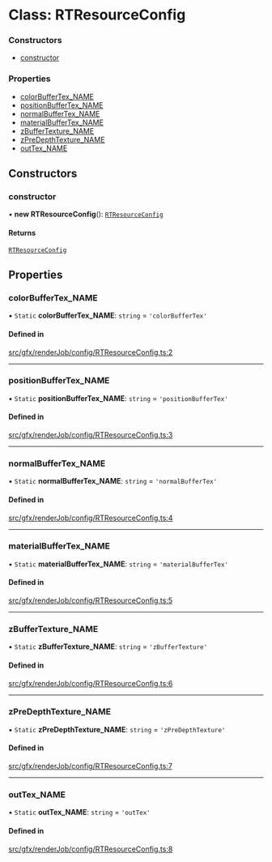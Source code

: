 # Class: RTResourceConfig

### Constructors

- [constructor](RTResourceConfig.md#constructor)

### Properties

- [colorBufferTex\_NAME](RTResourceConfig.md#colorbuffertex_name)
- [positionBufferTex\_NAME](RTResourceConfig.md#positionbuffertex_name)
- [normalBufferTex\_NAME](RTResourceConfig.md#normalbuffertex_name)
- [materialBufferTex\_NAME](RTResourceConfig.md#materialbuffertex_name)
- [zBufferTexture\_NAME](RTResourceConfig.md#zbuffertexture_name)
- [zPreDepthTexture\_NAME](RTResourceConfig.md#zpredepthtexture_name)
- [outTex\_NAME](RTResourceConfig.md#outtex_name)

## Constructors

### constructor

• **new RTResourceConfig**(): [`RTResourceConfig`](RTResourceConfig.md)

#### Returns

[`RTResourceConfig`](RTResourceConfig.md)

## Properties

### colorBufferTex\_NAME

▪ `Static` **colorBufferTex\_NAME**: `string` = `'colorBufferTex'`

#### Defined in

[src/gfx/renderJob/config/RTResourceConfig.ts:2](https://github.com/Orillusion/orillusion/blob/main/src/gfx/renderJob/config/RTResourceConfig.ts#L2)

___

### positionBufferTex\_NAME

▪ `Static` **positionBufferTex\_NAME**: `string` = `'positionBufferTex'`

#### Defined in

[src/gfx/renderJob/config/RTResourceConfig.ts:3](https://github.com/Orillusion/orillusion/blob/main/src/gfx/renderJob/config/RTResourceConfig.ts#L3)

___

### normalBufferTex\_NAME

▪ `Static` **normalBufferTex\_NAME**: `string` = `'normalBufferTex'`

#### Defined in

[src/gfx/renderJob/config/RTResourceConfig.ts:4](https://github.com/Orillusion/orillusion/blob/main/src/gfx/renderJob/config/RTResourceConfig.ts#L4)

___

### materialBufferTex\_NAME

▪ `Static` **materialBufferTex\_NAME**: `string` = `'materialBufferTex'`

#### Defined in

[src/gfx/renderJob/config/RTResourceConfig.ts:5](https://github.com/Orillusion/orillusion/blob/main/src/gfx/renderJob/config/RTResourceConfig.ts#L5)

___

### zBufferTexture\_NAME

▪ `Static` **zBufferTexture\_NAME**: `string` = `'zBufferTexture'`

#### Defined in

[src/gfx/renderJob/config/RTResourceConfig.ts:6](https://github.com/Orillusion/orillusion/blob/main/src/gfx/renderJob/config/RTResourceConfig.ts#L6)

___

### zPreDepthTexture\_NAME

▪ `Static` **zPreDepthTexture\_NAME**: `string` = `'zPreDepthTexture'`

#### Defined in

[src/gfx/renderJob/config/RTResourceConfig.ts:7](https://github.com/Orillusion/orillusion/blob/main/src/gfx/renderJob/config/RTResourceConfig.ts#L7)

___

### outTex\_NAME

▪ `Static` **outTex\_NAME**: `string` = `'outTex'`

#### Defined in

[src/gfx/renderJob/config/RTResourceConfig.ts:8](https://github.com/Orillusion/orillusion/blob/main/src/gfx/renderJob/config/RTResourceConfig.ts#L8)
